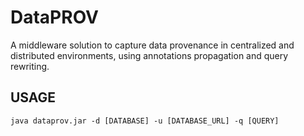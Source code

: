 # DataPROV
A middleware solution to capture data provenance in centralized and distributed environments, using annotations propagation and query rewriting.

## USAGE
	java dataprov.jar -d [DATABASE] -u [DATABASE_URL] -q [QUERY]